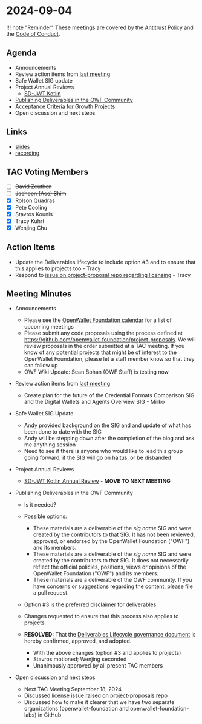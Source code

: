 # 2024-09-04

!!! note "Reminder"
    These meetings are covered by the [Antitrust Policy](../../governance/antitrust.md) and the [Code of Conduct](../../governance/code-of-conduct.md).

## Agenda
- Announcements
- Review action items from [last meeting](./2024-08-21.md#action-items)
- Safe Wallet SIG update
- Project Annual Reviews
    - [SD-JWT Kotlin](https://github.com/openwallet-foundation/tac/pull/171)
- [Publishing Deliverables in the OWF Community](https://github.com/openwallet-foundation/tac/pull/169)
- [Acceptance Criteria for Growth Projects](https://lists.openwallet.foundation/g/TAC/message/163)
- Open discussion and next steps

## Links
- [slides](https://docs.google.com/presentation/d/1wElDNyGMr2hLzde6Kj8OBjDhgQUPN8cwXqWkQrilPOw/edit?usp=sharing)
- [recording](https://zoom.us/rec/share/cVpgcumyN4blunfz8uMFHLneX-Ai5dwTMHe-31I31XyqsHNF73cvjHoDcqfX3fBI.n6JRUqsXQEZinU9u)

## TAC Voting Members

- [ ] ~~David Zeuthen~~
- [ ] ~~Jaehoon (Ace) Shim~~
- [x] Rolson Quadras
- [x] Pete Cooling
- [x] Stavros Kounis
- [x] Tracy Kuhrt
- [x] Wenjing Chu

## Action Items

- Update the Deliverables lifecycle to include option \#3 and to ensure that this applies to projects too - Tracy
- Respond to [issue on project-proposal repo regarding licensing](https://github.com/openwallet-foundation/project-proposals/issues/41) - Tracy

## Meeting Minutes

- Announcements
    - Please see the [OpenWallet Foundation calendar](https://zoom-lfx.platform.linuxfoundation.org/meetings/openwalletfoundation) for a list of upcoming meetings
    - Please submit any code proposals using the process defined at https://github.com/openwallet-foundation/project-proposals. We will review proposals in the order submitted at a TAC meeting. If you know of any potential projects that might be of interest to the OpenWallet Foundation, please let a staff member know so that they can follow up
    - OWF Wiki Update: Sean Bohan (OWF Staff) is testing now

- Review action items from [last meeting](./2024-08-21.md#action-items)
    - Create plan for the future of the Credential Formats Comparison SIG and the Digital Wallets and Agents Overview SIG - Mirko

- Safe Wallet SIG Update
    - Andy provided background on the SIG and and update of what has been done to date with the SIG
    - Andy will be stepping down after the completion of the blog and ask me anything session
    - Need to see if there is anyone who would like to lead this group going forward, if the SIG will go on haitus, or be disbanded

- Project Annual Reviews
    - [SD-JWT Kotlin Annual Review](https://github.com/openwallet-foundation/tac/pull/171) - **MOVE TO NEXT MEETING**

- Publishing Deliverables in the OWF Community
    - Is it needed?
    - Possible options:
        - These materials are a deliverable of the _sig name_ SIG and were created by the contributors to that SIG. It has not been reviewed, approved, or endorsed by the OpenWallet Foundation ("OWF") and its members.
        - These materials are a deliverable of the _sig name_ SIG and were created by the contributors to that SIG. It does not necessarily reflect the official policies, positions, views or opinions of the OpenWallet Foundation ("OWF") and its members.
        - These materials are a deliverable of the OWF community. If you have concerns or suggestions regarding the content, please file a pull request.
    - Option \#3 is the preferred disclaimer for deliverables
    - Changes requested to ensure that this process also applies to projects

    - **RESOLVED:** That the [Deliverables Lifecycle governance document](https://github.com/openwallet-foundation/tac/pull/169) is hereby confirmed, approved, and adopted.
        - With the above changes (option \#3 and applies to projects)
        - Stavros motioned; Wenjing seconded
        - Unanimously approved by all present TAC members

- Open discussion and next steps
    - Next TAC Meeting September 18, 2024
    - Discussed [license issue raised on project-proposals repo](https://github.com/openwallet-foundation/project-proposals/issues/41)
    - Discussed how to make it clearer that we have two separate organizations (openwallet-foundation and openwallet-foundation-labs) in GitHub
